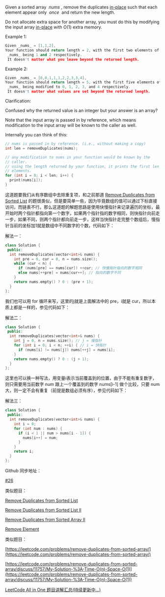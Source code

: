 Given a sorted array  _nums_ , remove the duplicates [in-place](https://en.wikipedia.org/wiki/In-place_algorithm) such that each element appear only  _once_  and return the new length.

Do not allocate extra space for another array, you must do this by modifying the input array [in-place](https://en.wikipedia.org/wiki/In-place_algorithm) with O(1) extra memory.

Example 1:

```cpp
Given _nums_ = [1,1,2],
Your function should return length = 2, with the first two elements of
 _nums_ being 1 and 2 respectively.
 It doesn't matter what you leave beyond the returned length.
```

Example 2:

```cpp
Given _nums_ = [0,0,1,1,1,2,2,3,3,4],
Your function should return length = 5, with the first five elements of
 _nums_ being modified to 0, 1, 2, 3, and 4 respectively.
 It doesn't matter what values are set beyond the returned length.
```

Clarification:

Confused why the returned value is an integer but your answer is an array?

Note that the input array is passed in by reference, which means modification to the input array will be known to the caller as well.

Internally you can think of this:

```cpp
// nums is passed in by reference. (i.e., without making a copy)
int len = removeDuplicates(nums);

// any modification to nums in your function would be known by the
// caller.
// using the length returned by your function, it prints the first len
// elements.
for (int i = 0; i < len; i++) {
  print(nums[i]);
}
```

这道题要我们从有序数组中去除重复项，和之前那道 [Remove Duplicates from Sorted List](http://www.cnblogs.com/grandyang/p/4066453.html) 的题很类似，但是要简单一些，因为毕竟数组的值可以通过下标直接访问，而链表不行。那么这道题的解题思路是使用快慢指针来记录遍历的坐标，最开始时两个指针都指向第一个数字，如果两个指针指的数字相同，则快指针向前走一步，如果不同，则两个指针都向前走一步，这样当快指针走完整个数组后，慢指针当前的坐标加1就是数组中不同数字的个数，代码如下：

解法一：

```cpp
class Solution {
 public:
  int removeDuplicates(vector<int>& nums) {
    int pre = 0, cur = 0, n = nums.size();
    while (cur < n) {
      if (nums[pre] == nums[cur]) ++cur; // 快慢指针指向的数字相同
      else nums[++pre] = nums[cur++]; // 指向的数字不同
    }
    return nums.empty() ? 0 : (pre + 1);
  }
};
```

我们也可以用 for 循环来写，这里的j就是上面解法中的 pre，i就是 cur，所以本质上都是一样的，参见代码如下：

解法二：

```cpp
class Solution {
 public:
  int removeDuplicates(vector<int>& nums) {
    int j = 0, n = nums.size(); // j = 慢指针
    for (int i = 0; i < n; ++i) { // i = 快指针
      if (nums[i] != nums[j]) nums[++j] = nums[i];
    }
    return nums.empty() ? 0 : (j + 1);
  }
};
```

这里也可以换一种写法，用变量i表示当前覆盖到的位置，由于不能有重复数字，则只需要用当前数字 num 跟上一个覆盖到的数字 nums[i-1] 做个比较，只要 num 大，则一定不会有重复（前提是数组必须有序），参见代码如下：

解法三：

```cpp
class Solution {
 public:
  int removeDuplicates(vector<int>& nums) {
    int i = 0;
    for (int num : nums) {
      if (i < 1 || num > nums[i - 1]) {
        nums[i++] = num;
      }
    }
    return i;
  }
};
```

Github 同步地址：

[#26](https://github.com/grandyang/leetcode/issues/26)

类似题目：

[Remove Duplicates from Sorted List](http://www.cnblogs.com/grandyang/p/4066453.html)

[Remove Duplicates from Sorted List II](http://www.cnblogs.com/grandyang/p/4069003.html)

[Remove Duplicates from Sorted Array II](http://www.cnblogs.com/grandyang/p/4329295.html)

[Remove Element](http://www.cnblogs.com/grandyang/p/4606700.html)

类似题目：

[https://leetcode.com/problems/remove-duplicates-from-sorted-array/](https://leetcode.com/problems/remove-duplicates-from-sorted-array/)

[](https://leetcode.com/problems/remove-duplicates-from-sorted-array/discuss/11757/My-Solution-%3A-Time-O(n)-Space-O(1))[https://leetcode.com/problems/remove-duplicates-from-sorted-array/discuss/11757/My-Solution-%3A-Time-O(n)-Space-O(1)](https://leetcode.com/problems/remove-duplicates-from-sorted-array/discuss/11757/My-Solution-%3A-Time-O(n)-Space-O(1))

[LeetCode All in One 题目讲解汇总(持续更新中...)](http://www.cnblogs.com/grandyang/p/4606334.html)